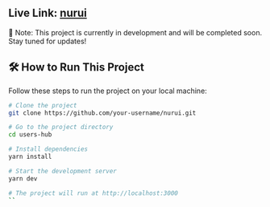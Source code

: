 ## Live Link: [nurui](https://nurui.vercel.app)

🚧 Note: This project is currently in development and will be completed soon. Stay tuned for updates!

## 🛠️ How to Run This Project

Follow these steps to run the project on your local machine:

```bash
# Clone the project
git clone https://github.com/your-username/nurui.git

# Go to the project directory
cd users-hub

# Install dependencies
yarn install

# Start the development server
yarn dev

# The project will run at http://localhost:3000
``
```